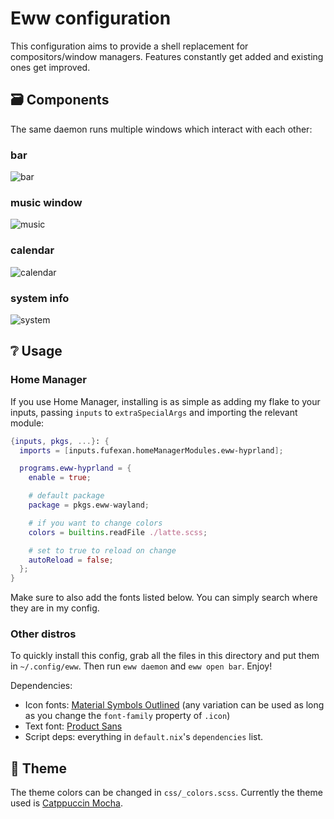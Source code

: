 # Eww configuration

This configuration aims to provide a shell replacement for compositors/window
managers. Features constantly get added and existing ones get improved.

## 🗃️  Components

The same daemon runs multiple windows which interact with each other:

### bar

![bar](https://github.com/fufexan/dotfiles/assets/36706276/c3339908-029c-4e56-88c5-e620dc8ce00d)

### music window

![music](https://github.com/fufexan/dotfiles/assets/36706276/4260362b-8c69-417e-94c0-1436dc9febf9)

### calendar

![calendar](https://github.com/fufexan/dotfiles/assets/36706276/ddf2a40d-f758-4072-ac14-2c254cb9393a)

### system info

![system](https://github.com/fufexan/dotfiles/assets/36706276/723fd8fe-538c-41a5-bcbf-218304dc3bdf)

## ❔ Usage

### Home Manager

If you use Home Manager, installing is as simple as adding my flake to your
inputs, passing `inputs` to `extraSpecialArgs` and importing the relevant
module:
```nix
{inputs, pkgs, ...}: {
  imports = [inputs.fufexan.homeManagerModules.eww-hyprland];

  programs.eww-hyprland = {
    enable = true;

    # default package
    package = pkgs.eww-wayland;

    # if you want to change colors
    colors = builtins.readFile ./latte.scss;

    # set to true to reload on change
    autoReload = false; 
  };
}
```

Make sure to also add the fonts listed below. You can simply search where
they are in my config.

### Other distros

To quickly install this config, grab all the files in this directory and put
them in `~/.config/eww`. Then run `eww daemon` and `eww open bar`. Enjoy!

Dependencies:
- Icon fonts: [Material Symbols Outlined](https://github.com/google/material-design-icons/tree/master/variablefont)
(any variation can be used as long as you change the `font-family` property of `.icon`)
- Text font: [Product Sans](https://befonts.com/product-sans-font.html)
- Script deps: everything in `default.nix`'s `dependencies` list.

## 🎨 Theme

The theme colors can be changed in `css/_colors.scss`. Currently the theme used
is [Catppuccin Mocha](https://github.com/catppuccin/catppuccin).
